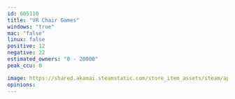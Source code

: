 ```yaml
---
id: 605110
title: "VR Chair Games"
windows: "true"
mac: "false"
linux: false
positive: 12
negative: 22
estimated_owners: "0 - 20000"
peak_ccu: 0

image: https://shared.akamai.steamstatic.com/store_item_assets/steam/apps/605110/header.jpg?t=1668822032
opinions:
---
```

